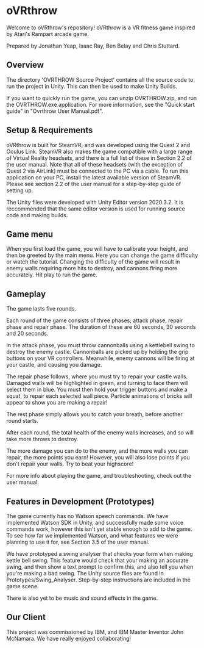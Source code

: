 # oVRthrow

Welcome to oVRthrow's repository! oVRthrow is a VR fitness game inspired by Atari's Rampart arcade game.

Prepared by Jonathan Yeap, Isaac Ray, Ben Belay and Chris Stuttard.

## Overview

The directory 'OVRTHROW Source Project' contains all the source code to run the project in Unity. This can then be used to make Unity Builds.

If you want to quickly run the game, you can unzip OVRTHROW.zip, and run the OVRTHROW.exe application. For more information, see the "Quick start guide" in "Ovrthrow User Manual.pdf".

## Setup & Requirements

oVRthrow is built for SteamVR, and was developed using the Quest 2 and Oculus Link. SteamVR also makes the game compatible with a large range of Virtual Reality headsets, and there is a full list of these in Section 2.2 of the user manual. Note that all of these headsets (with the exception of Quest 2 via AirLink) must be connected to the PC via a cable. To run this application on your PC, install the latest available version of SteamVR. Please see section 2.2 of the user manual for a step-by-step guide of setting up.

The Unity files were developed with Unity Editor version 2020.3.2. It is reccommended that the same editor version is used for running source code and making builds.

## Game menu

When you first load the game, you will have to calibrate your height, and then be greeted by the main menu. Here you can change the game difficulty or watch the tutorial. Changing the difficulty of the game will result in enemy walls requiring more hits to destroy, and cannons firing more accurately. Hit play to run the game. 

## Gameplay

The game lasts five rounds.

Each round of the game consists of three phases; attack phase, repair phase and repair phase. The duration of these are 60 seconds, 30 seconds and 20 seconds. 

In the attack phase, you must throw cannonballs using a kettlebell swing to destroy the enemy castle. Cannonballs are picked up by holding the grip buttons on your VR controllers. Meanwhile, enemy cannons will be firing at your castle, and causing you damage.

The repair phase follows, where you must try to repair your castle walls. Damaged walls will be highlighted in green, and turning to face them will select them in blue. You must then hold your trigger buttons and make a squat, to repair each selected wall piece. Particle animations of bricks will appear to show you are making a repair!

The rest phase simply allows you to catch your breath, before another round starts.

After each round, the total health of the enemy walls increases, and so will take more throws to destroy.

The more damage you can do to the enemy, and the more walls you can repair, the more points you earn! However, you will also lose points if you don't repair your walls. Try to beat your highscore!

For more info about playing the game, and troubleshooting, check out the user manual. 

## Features in Development (Prototypes)

The game currently has no Watson speech commands. We have implemented Watson SDK in Unity, and successfully made some voice commands work, however this isn't yet stable enough to add to the game. To see how far we implemented Watson, and what features we were planning to use it for, see Section 3.5 of the user manual.

We have prototyped a swing analyser that checks your form when making kettle bell swing. This feature would check that your making an accurate swing, and then show a text prompt to confirm this, and also tell you when you're making a bad swing. The Unity source files are found in Prototypes/Swing_Analyser. Step-by-step instructions are included in the game scene. 

There is also yet to be music and sound effects in the game.

## Our Client

This project was commissioned by IBM, and IBM Master Inventor John McNamara. We have really enjoyed collaborating!












